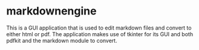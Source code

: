 # markdownengine
This is a GUI application that is used to edit markdown files and convert to either html or pdf. The application makes use of tkinter for its GUI and both pdfkit and the markdown module to convert.
